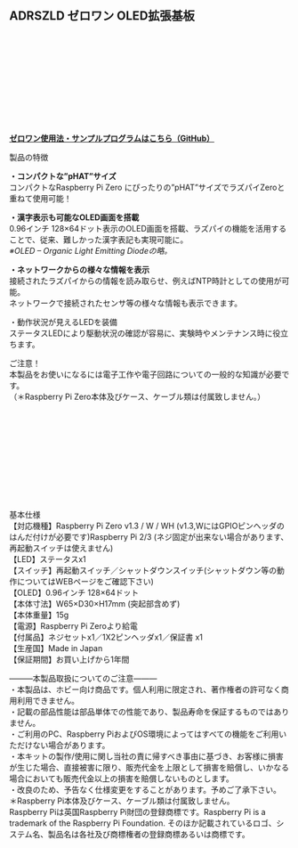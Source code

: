 <!--
---
name: adrszld
class: board
type: other
formfactor: pHAT
manufacturer: BitTradeOne
description: ADRSZLD ゼロワン OLED拡張基板
url: http://bit-trade-one.co.jp/adrszld/
github: https://github.com/bit-trade-one/RasPi-Zero-One-Series/tree/master/3rd/ADRSZLD_OLED_Display
buy: 
image: 'adrszld.png'
pincount: 40
eeprom: no
power:
  '1':
  '2':
ground:
  '6':
  '9':
  '14':
  '20':
  '25':
  '30':
  '34':
  '39':
pin:
  '3':
    mode: i2c
  '5':
    mode: i2c
  '7':
    name: Enable
    mode: output
    active: high
i2c:
  '0x00':
    name: device display name
    device: chip name
-->
ADRSZLD ゼロワン OLED拡張基板
---------------------

<img alt="" class="wp-image-8158" sizes="(max-width: 696px) 100vw, 696px" src="http://bit-trade-one.co.jp/wp/wp-content/uploads/2018/09/23834d2caafa421436d9dc40fdd522a3.jpg" srcset="http://bit-trade-one.co.jp/wp/wp-content/uploads/2018/09/23834d2caafa421436d9dc40fdd522a3.jpg 696w, http://bit-trade-one.co.jp/wp/wp-content/uploads/2018/09/23834d2caafa421436d9dc40fdd522a3-300x129.jpg 300w"/>

![](data:image/svg+xml,%3Csvg%20xmlns=%22http://www.w3.org/2000/svg%22%20viewBox=%220%200%20%20%22%3E%3C/svg%3E)

**[ゼロワン使用法・サンプルプログラムはこちら（GitHub）](https://github.com/bit-trade-one/RasPi-Zero-One-Series)**

製品の特徴

**・コンパクトな”pHAT”サイズ**  
コンパクトなRaspberry Pi Zero にぴったりの”pHAT”サイズでラズパイZeroと重ねて使用可能！

**・漢字表示も可能なOLED画面を搭載**  
0.96インチ 128×64ドット表示のOLED画面を搭載、ラズパイの機能を活用することで、従来、難しかった漢字表記も実現可能に。  
_※OLED – Organic Light Emitting Diodeの略。_

**・ネットワークからの様々な情報を表示**  
接続されたラズパイからの情報を読み取らせ、例えばNTP時計としての使用が可能。  
ネットワークで接続されたセンサ等の様々な情報も表示できます。

・動作状況が見えるLEDを装備  
ステータスLEDにより駆動状況の確認が容易に、実験時やメンテナンス時に役立ちます。

ご注意！  
本製品をお使いになるには電子工作や電子回路についての一般的な知識が必要です。  
（＊Raspberry Pi Zero本体及びケース、ケーブル類は付属致しません。）

<img alt="" class="wp-image-8159" sizes="(max-width: 694px) 100vw, 694px" src="http://bit-trade-one.co.jp/wp/wp-content/uploads/2018/09/bd8525b9c1e334795b2861af770c9323.png" srcset="http://bit-trade-one.co.jp/wp/wp-content/uploads/2018/09/bd8525b9c1e334795b2861af770c9323.png 694w, http://bit-trade-one.co.jp/wp/wp-content/uploads/2018/09/bd8525b9c1e334795b2861af770c9323-300x74.png 300w"/>

![](data:image/svg+xml,%3Csvg%20xmlns=%22http://www.w3.org/2000/svg%22%20viewBox=%220%200%20%20%22%3E%3C/svg%3E)

基本仕様  
【対応機種】Raspberry Pi Zero v1.3 / W / WH (v1.3,WにはGPIOピンヘッダのはんだ付けが必要です)Raspberry Pi 2/3 (ネジ固定が出来ない場合があります、再起動スイッチは使えません)  
【LED】ステータスx1  
【スイッチ】再起動スイッチ／シャットダウンスイッチ(シャットダウン等の動作についてはWEBページをご確認下さい)  
【OLED】0.96インチ 128×64ドット  
【本体寸法】W65×D30×H17mm (突起部含めず)  
【本体重量】15g  
【電源】Raspberry Pi Zeroより給電  
【付属品】ネジセットx1／1X2ピンヘッダx1／保証書 x1  
【生産国】Made in Japan  
【保証期間】お買い上げから1年間

―――本製品取扱についてのご注意―――  
・本製品は、ホビー向け商品です。個人利用に限定され、著作権者の許可なく商用利用できません。  
・記載の部品性能は部品単体での性能であり、製品寿命を保証するものではありません。  
・ご利用のPC、Raspberry PiおよびOS環境によってはすべての機能をご利用いただけない場合があります。  
・本キットの製作/使用に関し当社の責に帰すべき事由に基づき、お客様に損害が生じた場合、直接被害に限り、販売代金を上限として損害を賠償し、いかなる場合においても販売代金以上の損害を賠償しないものとします。  
・改良のため、予告なく仕様変更をすることがあります。予めご了承下さい。  
＊Raspberry Pi本体及びケース、ケーブル類は付属致しません。  
Raspberry Piは英国Raspberry Pi財団の登録商標です。Raspberry Pi is a trademark of the Raspberry Pi Foundation. そのほか記載されているロゴ、システム名、製品名は各社及び商標権者の登録商標あるいは商標です。

